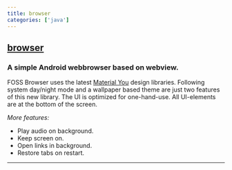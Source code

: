 ```yaml
---
title: browser
categories: ['java']
---
```

## [browser](https://github.com/scoute-dich/browser)

### A simple Android webbrowser based on webview.


FOSS Browser uses the latest [Material You](https://m3.material.io/) design libraries. Following system day/night mode and a wallpaper based theme are just two features of this new library. The UI is optimized for one-hand-use. All UI-elements are at the bottom of the screen.


_More features:_

- Play audio on background.
- Keep screen on.
- Open links in background.
- Restore tabs on restart.

----